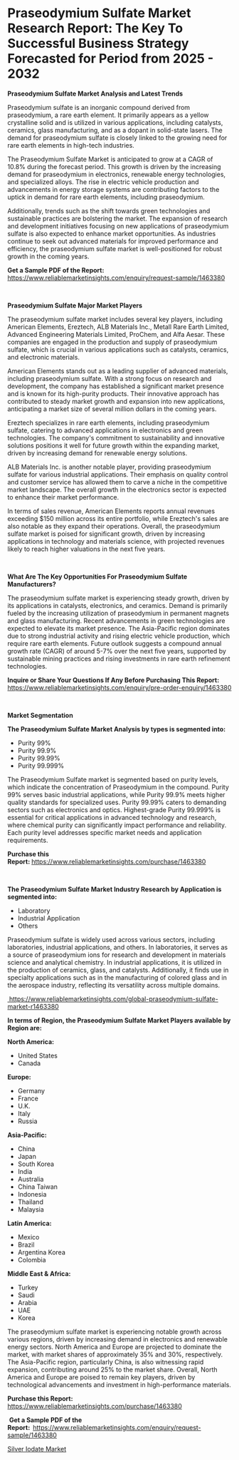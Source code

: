 <p><h1>Praseodymium Sulfate Market Research Report: The Key To Successful Business Strategy Forecasted for Period from 2025 - 2032</h1></p><p><strong>Praseodymium Sulfate Market Analysis and Latest Trends</strong></p>
<p><p>Praseodymium sulfate is an inorganic compound derived from praseodymium, a rare earth element. It primarily appears as a yellow crystalline solid and is utilized in various applications, including catalysts, ceramics, glass manufacturing, and as a dopant in solid-state lasers. The demand for praseodymium sulfate is closely linked to the growing need for rare earth elements in high-tech industries.</p><p>The Praseodymium Sulfate Market is anticipated to grow at a CAGR of 10.8% during the forecast period. This growth is driven by the increasing demand for praseodymium in electronics, renewable energy technologies, and specialized alloys. The rise in electric vehicle production and advancements in energy storage systems are contributing factors to the uptick in demand for rare earth elements, including praseodymium.</p><p>Additionally, trends such as the shift towards green technologies and sustainable practices are bolstering the market. The expansion of research and development initiatives focusing on new applications of praseodymium sulfate is also expected to enhance market opportunities. As industries continue to seek out advanced materials for improved performance and efficiency, the praseodymium sulfate market is well-positioned for robust growth in the coming years.</p></p>
<p><strong>Get a Sample PDF of the Report:&nbsp;</strong> <a href="https://www.reliablemarketinsights.com/enquiry/request-sample/1463380?utm_campaign=3540&utm_medium=2&utm_source=Github&utm_content=ia&utm_term=01042025&utm_id=praseodymium-sulfate">https://www.reliablemarketinsights.com/enquiry/request-sample/1463380</a></p>
<p>&nbsp;</p>
<p><strong>Praseodymium Sulfate Major Market Players</strong></p>
<p><p>The praseodymium sulfate market includes several key players, including American Elements, Ereztech, ALB Materials Inc., Metall Rare Earth Limited, Advanced Engineering Materials Limited, ProChem, and Alfa Aesar. These companies are engaged in the production and supply of praseodymium sulfate, which is crucial in various applications such as catalysts, ceramics, and electronic materials.</p><p>American Elements stands out as a leading supplier of advanced materials, including praseodymium sulfate. With a strong focus on research and development, the company has established a significant market presence and is known for its high-purity products. Their innovative approach has contributed to steady market growth and expansion into new applications, anticipating a market size of several million dollars in the coming years.</p><p>Ereztech specializes in rare earth elements, including praseodymium sulfate, catering to advanced applications in electronics and green technologies. The company's commitment to sustainability and innovative solutions positions it well for future growth within the expanding market, driven by increasing demand for renewable energy solutions.</p><p>ALB Materials Inc. is another notable player, providing praseodymium sulfate for various industrial applications. Their emphasis on quality control and customer service has allowed them to carve a niche in the competitive market landscape. The overall growth in the electronics sector is expected to enhance their market performance.</p><p>In terms of sales revenue, American Elements reports annual revenues exceeding $150 million across its entire portfolio, while Ereztech's sales are also notable as they expand their operations. Overall, the praseodymium sulfate market is poised for significant growth, driven by increasing applications in technology and materials science, with projected revenues likely to reach higher valuations in the next five years.</p></p>
<p>&nbsp;</p>
<p><strong>What Are The Key Opportunities For Praseodymium Sulfate Manufacturers?</strong></p>
<p><p>The praseodymium sulfate market is experiencing steady growth, driven by its applications in catalysts, electronics, and ceramics. Demand is primarily fueled by the increasing utilization of praseodymium in permanent magnets and glass manufacturing. Recent advancements in green technologies are expected to elevate its market presence. The Asia-Pacific region dominates due to strong industrial activity and rising electric vehicle production, which require rare earth elements. Future outlook suggests a compound annual growth rate (CAGR) of around 5-7% over the next five years, supported by sustainable mining practices and rising investments in rare earth refinement technologies.</p></p>
<p><strong>Inquire or Share Your Questions If Any Before Purchasing This Report:</strong> <a href="https://www.reliablemarketinsights.com/enquiry/pre-order-enquiry/1463380?utm_campaign=3540&utm_medium=2&utm_source=Github&utm_content=ia&utm_term=01042025&utm_id=praseodymium-sulfate">https://www.reliablemarketinsights.com/enquiry/pre-order-enquiry/1463380</a></p>
<p>&nbsp;</p>
<p><strong>Market Segmentation</strong></p>
<p><strong>The Praseodymium Sulfate Market Analysis by types is segmented into:</strong></p>
<p><ul><li>Purity 99%</li><li>Purity 99.9%</li><li>Purity 99.99%</li><li>Purity 99.999%</li></ul></p>
<p><p>The Praseodymium Sulfate market is segmented based on purity levels, which indicate the concentration of Praseodymium in the compound. Purity 99% serves basic industrial applications, while Purity 99.9% meets higher quality standards for specialized uses. Purity 99.99% caters to demanding sectors such as electronics and optics. Highest-grade Purity 99.999% is essential for critical applications in advanced technology and research, where chemical purity can significantly impact performance and reliability. Each purity level addresses specific market needs and application requirements.</p></p>
<p><strong>Purchase this Report:&nbsp;</strong><a href="https://www.reliablemarketinsights.com/purchase/1463380?utm_campaign=3540&utm_medium=2&utm_source=Github&utm_content=ia&utm_term=01042025&utm_id=praseodymium-sulfate">https://www.reliablemarketinsights.com/purchase/1463380</a></p>
<p>&nbsp;</p>
<p><strong>The Praseodymium Sulfate Market Industry Research by Application is segmented into:</strong></p>
<p><ul><li>Laboratory</li><li>Industrial Application</li><li>Others</li></ul></p>
<p><p>Praseodymium sulfate is widely used across various sectors, including laboratories, industrial applications, and others. In laboratories, it serves as a source of praseodymium ions for research and development in materials science and analytical chemistry. In industrial applications, it is utilized in the production of ceramics, glass, and catalysts. Additionally, it finds use in specialty applications such as in the manufacturing of colored glass and in the aerospace industry, reflecting its versatility across multiple domains.</p></p>
<p><a href="https://www.reliablemarketinsights.com/global-praseodymium-sulfate-market-r1463380?utm_campaign=3540&utm_medium=2&utm_source=Github&utm_content=ia&utm_term=01042025&utm_id=praseodymium-sulfate">&nbsp;https://www.reliablemarketinsights.com/global-praseodymium-sulfate-market-r1463380</a></p>
<p><strong>In terms of Region, the Praseodymium Sulfate Market Players available by Region are:</strong></p>
<p>
    <p> <strong> North America: </strong>
        <ul>
            <li>United States</li>
            <li>Canada</li>
        </ul>
        </p> 
    <p> <strong> Europe: </strong>
        <ul>
            <li>Germany</li>
            <li>France</li>
            <li>U.K.</li>
            <li>Italy</li>
            <li>Russia</li>
        </ul>
        </p> 
    <p> <strong> Asia-Pacific: </strong>
        <ul>
            <li>China</li>
            <li>Japan</li>
            <li>South Korea</li>
            <li>India</li>
            <li>Australia</li>
            <li>China Taiwan</li>
            <li>Indonesia</li>
            <li>Thailand</li>
            <li>Malaysia</li>
        </ul>
        </p> 
    <p> <strong> Latin America: </strong>
        <ul>
            <li>Mexico</li>
            <li>Brazil</li>
            <li>Argentina Korea</li>
            <li>Colombia</li>
        </ul>
        </p> 
    <p> <strong> Middle East & Africa: </strong>
        <ul>
            <li>Turkey</li>
            <li>Saudi</li>
            <li>Arabia</li>
            <li>UAE</li>
            <li>Korea</li>
        </ul>
    </p>
    </p>
<p><p>The praseodymium sulfate market is experiencing notable growth across various regions, driven by increasing demand in electronics and renewable energy sectors. North America and Europe are projected to dominate the market, with market shares of approximately 35% and 30%, respectively. The Asia-Pacific region, particularly China, is also witnessing rapid expansion, contributing around 25% to the market share. Overall, North America and Europe are poised to remain key players, driven by technological advancements and investment in high-performance materials.</p></p>
<p><strong>Purchase this Report: </strong><a href="https://www.reliablemarketinsights.com/purchase/1463380?utm_campaign=3540&utm_medium=2&utm_source=Github&utm_content=ia&utm_term=01042025&utm_id=praseodymium-sulfate">https://www.reliablemarketinsights.com/purchase/1463380</a></p>
<p>&nbsp;<strong>Get a Sample PDF of the Report:&nbsp;&nbsp;</strong><a href="https://www.reliablemarketinsights.com/enquiry/request-sample/1463380?utm_campaign=3540&utm_medium=2&utm_source=Github&utm_content=ia&utm_term=01042025&utm_id=praseodymium-sulfate">https://www.reliablemarketinsights.com/enquiry/request-sample/1463380</a></p>
<p><strong></strong></p>
<p><p><a href="https://github.com/bufkamaiahi7/Market-Research-Report-List-1/blob/main/silver-iodate-market.md?utm_campaign=3540&utm_medium=2&utm_source=Github&utm_content=ia&utm_term=01042025&utm_id=praseodymium-sulfate">Silver Iodate Market</a></p></p>